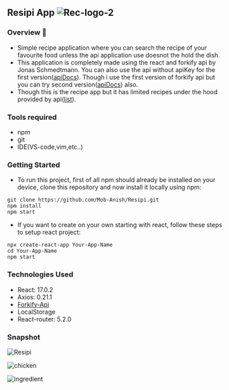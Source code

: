 ## Resipi App ![Rec-logo-2](https://user-images.githubusercontent.com/75711381/123782417-0ce73c00-d8f5-11eb-8def-f7214b684dfc.png)

### Overview 📓

- Simple recipe application where you can search the recipe of your favourite food unless the api application use doesnot the hold the dish.
- This application is completely made using the react and forkify api by Jonas Schmedtmann. You can also use the api without apiKey for the first version([apiDocs](https://forkify-api.herokuapp.com)). Though i use the first version of forkify api but you can try second version([apiDocs](https://forkify-api.herokuapp.com/v2)) also.
- Though this is the recipe app but it has limited recipes under the hood provided by api([list](https://forkify-api.herokuapp.com/phrases.html)).

### Tools required

* npm
* git
* IDE(VS-code,vim,etc..)

### Getting Started

* To run this project, first of all npm should already be installed on your device, clone this repository and now install it locally using npm:


```
git clone https://github.com/Mob-Anish/Resipi.git
npm install
npm start
```

* If you want to create on your own starting with react, follow these steps to setup react project:


```
npx create-react-app Your-App-Name
cd Your-App-Name
npm start
```

### Technologies Used 
* React: 17.0.2
* Axios: 0.21.1
* [Forkify-Api](https://forkify-api.herokuapp.com)
* LocalStorage
* React-router: 5.2.0

### Snapshot

![Resipi](https://user-images.githubusercontent.com/75711381/123782089-a5c98780-d8f4-11eb-9ee2-928bcaff21b2.PNG)

![chicken](https://user-images.githubusercontent.com/75711381/123782132-b417a380-d8f4-11eb-926a-f21fd0329f08.PNG)

![ingredient](https://user-images.githubusercontent.com/75711381/123782169-c09bfc00-d8f4-11eb-86e3-9928ea55236d.PNG)


